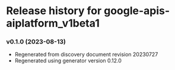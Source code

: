 # Release history for google-apis-aiplatform_v1beta1

### v0.1.0 (2023-08-13)

* Regenerated from discovery document revision 20230727
* Regenerated using generator version 0.12.0

